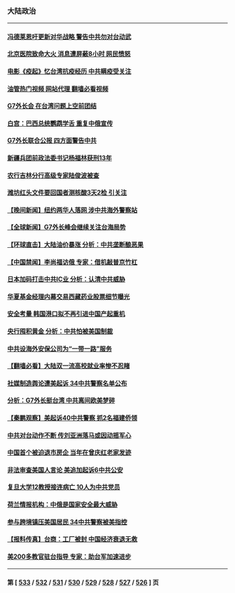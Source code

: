 ### 大陆政治
---
#### [冯德莱恩吁更新对华战略 警告中共勿对台动武](../../pages/ncid277/n13975868.md?04190845) 
#### [北京医院致命大火 消息遭屏蔽8小时 网民愤怒](../../pages/ncid277/n13975944.md?04190845) 
#### [电影《疫起》忆台湾抗疫经历 中共瞒疫受关注](../../pages/ncid277/n13975824.md?04190845) 
#### [油管热门视频 网站代理 翻墙必看视频](http://138.2.39.72:81/youtube.html?epic-marker?04190845)
#### [G7外长会 在台湾问题上空前团结](../../pages/ncid277/n13975874.md?04190845) 
#### [白宫：巴西总统鹦鹉学舌 重复中俄宣传](../../pages/ncid277/n13975839.md?04190845) 
#### [G7外长联合公报 四方面警告中共](../../pages/ncid277/n13975722.md?04190845) 
#### [新疆兵团前政法委书记杨福林获刑13年](../../pages/ncid277/n13975591.md?04190845) 
#### [农行吉林分行高级专家陆俊波被查](../../pages/ncid277/n13975602.md?04190845) 
#### [潍坊红头文件要回国者测核酸3天2检 引关注](../../pages/ncid277/n13975635.md?04190845) 
#### [【晚间新闻】纽约两华人落网 涉中共海外警察站](../../pages/ncid277/n13975566.md?04190845) 
#### [【全球新闻】G7外长峰会继续关注台海局势](../../pages/ncid277/n13975565.md?04190845) 
#### [【环球直击】大陆油价暴涨 分析：中共垄断酿恶果](../../pages/ncid277/n13975220.md?04190845) 
#### [【中国禁闻】李尚福访俄 专家：借机敲普京竹杠](../../pages/ncid277/n13975168.md?04190845) 
#### [日本加码打击中共IC业 分析：认清中共威胁](../../pages/ncid277/n13975567.md?04190845) 
#### [华夏基金经理内幕交易西藏药业股票细节曝光](../../pages/ncid277/n13975353.md?04190845) 
#### [安全考量 韩国港口拟不再引进中国产起重机](../../pages/ncid277/n13975505.md?04190845) 
#### [央行囤积黄金 分析：中共怕被美国制裁](../../pages/ncid277/n13975484.md?04190845) 
#### [中共设海外安保公司为“一带一路”服务](../../pages/ncid277/n13975424.md?04190845) 
#### [【翻墙必看】大陆双一流高校就业率惨不忍睹](../../pages/ncid277/n13975422.md?04190845) 
#### [社媒制造舆论遭美起诉 34中共警察名单公布](../../pages/ncid277/n13975240.md?04190845) 
#### [分析：G7外长挺台湾 中共离间欧美梦碎](../../pages/ncid277/n13975177.md?04190845) 
#### [【秦鹏观察】美起诉40中共警察 抓2名福建侨领](../../pages/ncid277/n13975287.md?04190845) 
#### [中共对台动作不断 传刘亚洲落马或因动摇军心](../../pages/ncid277/n13975226.md?04190845) 
#### [中国首个被迫退市房企 当年在曾庆红老家发迹](../../pages/ncid277/n13975213.md?04190845) 
#### [非法审查美国人言论 美追加起诉6中共公安](../../pages/ncid277/n13975195.md?04190845) 
#### [复旦大学12教授接连病亡 10人为中共党员](../../pages/ncid277/n13975171.md?04190845) 
#### [荷兰情报机构：中俄是国家安全最大威胁](../../pages/ncid277/n13975146.md?04190845) 
#### [参与跨境镇压美国居民 34中共警察被美指控](../../pages/ncid277/n13975182.md?04190845) 
#### [【报料传真】台商：工厂被封 中国经济衰退无救](../../pages/ncid277/n13975158.md?04190845) 
#### [美200多教官驻台指导 专家：助台军加速进步](../../pages/ncid277/n13975088.md?04190845) 

---
#### 第 [ [533](./533.md?04190845) / [532](./532.md?04190845) / [531](./531.md?04190845) / [530](./530.md?04190845) / [529](./529.md?04190845) / [528](./528.md?04190845) / [527](./527.md?04190845) / [526](./526.md?04190845) ] 页
